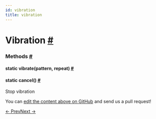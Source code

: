 ```yaml
---
id: vibration
title: vibration
---
```

<a id="content"></a><h1><a class="anchor" name="vibration"></a>Vibration <a class="hash-link" href="docs/vibration.html#vibration">#</a></h1><div><div></div><span><h3><a class="anchor" name="methods"></a>Methods <a class="hash-link" href="docs/vibration.html#methods">#</a></h3><div class="props"><div class="prop"><h4 class="methodTitle"><a class="anchor" name="vibrate"></a><span class="methodType">static </span>vibrate<span class="methodType">(pattern, repeat)</span> <a class="hash-link" href="docs/vibration.html#vibrate">#</a></h4></div><div class="prop"><h4 class="methodTitle"><a class="anchor" name="cancel"></a><span class="methodType">static </span>cancel<span class="methodType">()</span> <a class="hash-link" href="docs/vibration.html#cancel">#</a></h4><div><p>Stop vibration</p></div></div></div></span></div><p class="edit-page-block">You can <a target="_blank" href="https://github.com/facebook/react-native/blob/master/Libraries/Vibration/Vibration.js">edit the content above on GitHub</a> and send us a pull request!</p><div class="docs-prevnext"><a class="docs-prev" href="docs/toastandroid.html#content">← Prev</a><a class="docs-next" href="docs/vibrationios.html#content">Next →</a></div>